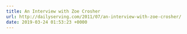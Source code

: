 ```yaml
---
title: An Interview with Zoe Crosher
url: http://dailyserving.com/2011/07/an-interview-with-zoe-crosher/
date: 2019-03-24 01:53:23 +0000
---
```

